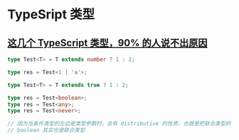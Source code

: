 # TypeSript 类型

## [这几个 TypeScript 类型，90% 的人说不出原因](https://juejin.cn/post/7066745410194243597)

```ts
type Test<T> = T extends number ? 1 : 2;

type res = Test<1 | 'a'>;
```

```ts
type Test<T> = T extends true ? 1 : 2;

type res = Test<boolean>;
type res = Test<any>;
type res = Test<never>;

// 因为当条件类型的左边是类型参数时，会有 distributive 的性质，也就是把联合类型的每个类型单独传入求值，把每个的结果合并成联合类型，这叫做分布式条件类型。
// boolean 其实也是联合类型
```
